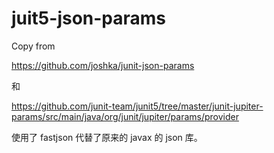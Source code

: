 # juit5-json-params

Copy from 

https://github.com/joshka/junit-json-params 

和

https://github.com/junit-team/junit5/tree/master/junit-jupiter-params/src/main/java/org/junit/jupiter/params/provider

使用了 fastjson 代替了原来的 javax 的 json 库。